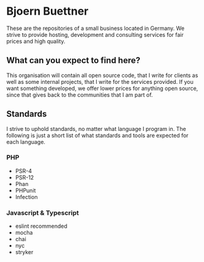 # Bjoern Buettner

These are the repositories of a small business located in Germany. We strive to provide hosting, development and consulting services for fair prices and high quality.

## What can you expect to find here?

This organisation will contain all open source code, that I write for clients as well as some internal projects, that I write for the services provided. If you want something developed, we offer lower prices for anything open source, since that gives back to the communities that I am part of.

## Standards

I strive to uphold standards, no matter what language I program in.  The following is just a short list of what standards and tools are expected for each language.

### PHP

- PSR-4
- PSR-12
- Phan
- PHPunit
- Infection

### Javascript & Typescript

- eslint recommended
- mocha
- chai
- nyc
- stryker
